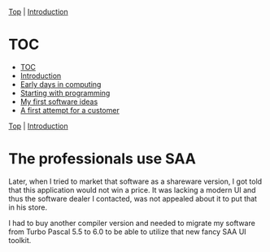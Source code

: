 [Top](index.html) | [Introduction](01.html)

# TOC #

* [TOC](index.md)
* [Introduction](01.md)
* [Early days in computing](02.md)
* [Starting with programming](03.md)
* [My first software ideas](04.md)
* [A first attempt for a customer](05.md)






[Top](index.html) | [Introduction](01.html)


# The professionals use SAA #

Later, when I tried to market that software as a shareware version, I got told that this application would not win a price. It was lacking a modern UI and thus the software dealer I contacted, was not appealed about it to put that in his store.

I had to buy another compiler version and needed to migrate my software from Turbo Pascal 5.5 to 6.0 to be able to utilize that new fancy SAA UI toolkit.




